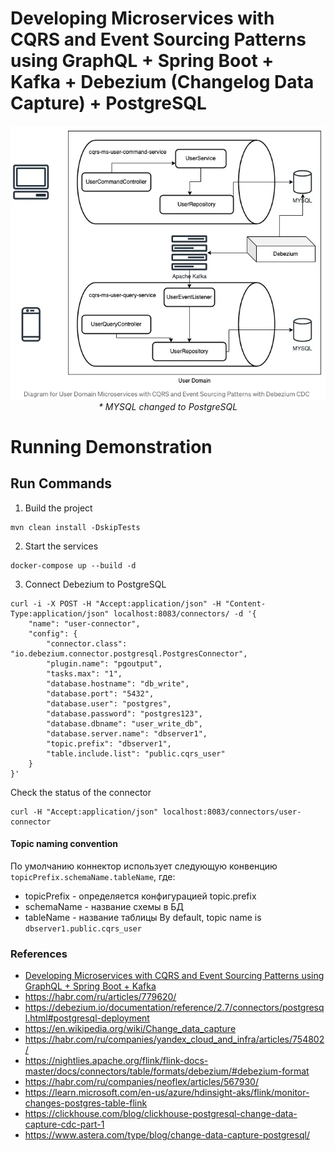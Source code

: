Developing Microservices with CQRS and Event Sourcing Patterns using GraphQL + Spring Boot + Kafka + Debezium (Changelog Data Capture) + PostgreSQL
================================

<p align="center">
  <img src="./cqrs-and-event-sourcing-cdc-debezium.png">
  <br/>
  <i>* MYSQL changed to PostgreSQL</i>
</p>

# Running Demonstration


Run Commands
------
1. Build the project
```shell
mvn clean install -DskipTests
```
2. Start the services
```shell
docker-compose up --build -d
```
3. Connect Debezium to PostgreSQL
```shell
curl -i -X POST -H "Accept:application/json" -H "Content-Type:application/json" localhost:8083/connectors/ -d '{
    "name": "user-connector",
    "config": {
        "connector.class": "io.debezium.connector.postgresql.PostgresConnector",
        "plugin.name": "pgoutput",
        "tasks.max": "1",
        "database.hostname": "db_write",
        "database.port": "5432",
        "database.user": "postgres",
        "database.password": "postgres123",
        "database.dbname": "user_write_db",
        "database.server.name": "dbserver1",
        "topic.prefix": "dbserver1",
        "table.include.list": "public.cqrs_user"
    }
}'
```
Check the status of the connector
```shell
curl -H "Accept:application/json" localhost:8083/connectors/user-connector
```
#### Topic naming convention
По умолчанию коннектор использует следующую конвенцию `topicPrefix.schemaName.tableName`, где:
- topicPrefix - определяется конфигурацией topic.prefix
- schemaName - название схемы в БД
- tableName - название таблицы
By default, topic name is `dbserver1.public.cqrs_user`

### References
- [Developing Microservices with CQRS and Event Sourcing Patterns using GraphQL + Spring Boot + Kafka](https://shazinsadakath.medium.com/developing-microservices-with-cqrs-and-event-sourcing-patterns-using-graphql-spring-boot-kafka-19f259a7aaa5)
- https://habr.com/ru/articles/779620/
- https://debezium.io/documentation/reference/2.7/connectors/postgresql.html#postgresql-deployment
- https://en.wikipedia.org/wiki/Change_data_capture
- https://habr.com/ru/companies/yandex_cloud_and_infra/articles/754802/
- https://nightlies.apache.org/flink/flink-docs-master/docs/connectors/table/formats/debezium/#debezium-format
- https://habr.com/ru/companies/neoflex/articles/567930/
- https://learn.microsoft.com/en-us/azure/hdinsight-aks/flink/monitor-changes-postgres-table-flink
- https://clickhouse.com/blog/clickhouse-postgresql-change-data-capture-cdc-part-1
- https://www.astera.com/type/blog/change-data-capture-postgresql/
